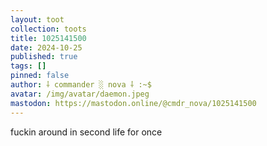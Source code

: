 ```yaml
---
layout: toot
collection: toots
title: 1025141500
date: 2024-10-25
published: true
tags: []
pinned: false
author: ⸸ commander ░ nova ⸸ :~$
avatar: /img/avatar/daemon.jpeg
mastodon: https://mastodon.online/@cmdr_nova/1025141500
---
```


fuckin around in second life for once

